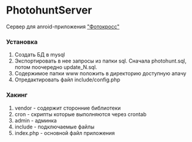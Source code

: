 # PhotohuntServer
Сервер для anroid-приложения ["Фотокросс"](https://play.google.com/store/apps/details?id=ru.neverdark.photohunt)

### Установка
1. Создать БД в mysql
2. Экспортировать в нее запросы из папки sql. Сначала photohunt.sql, потом поочередно update_N.sql.
3. Содержимое папки www положить в директорию доступную апачу
4. Отредактировать файл include/config.php

### Хакинг
1. vendor - содержит сторонние библиотеки
2. cron - скрипты которые выполняются через crontab
3. admin - админка
4. include - подключаемые файлы
5. index.php - основной файл приложения
